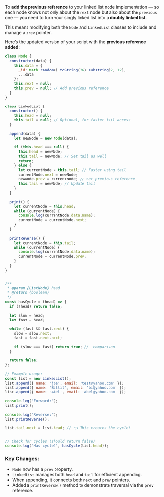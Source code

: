 To **add the previous reference** to your linked list node implementation — so each node knows not only about the `next` node but also about the `previous` one — you need to turn your singly linked list into a **doubly linked list**.

This means modifying both the `Node` and `LinkedList` classes to include and manage a `prev` pointer.

Here’s the updated version of your script with the **previous reference added**:

```javascript
class Node {
  constructor(data) {
    this.data = {
      _id: Math.random().toString(36).substring(2, 12),
      ...data
    };
    this.next = null;
    this.prev = null; // Add previous reference
  }
}

class LinkedList {
  constructor() {
    this.head = null;
    this.tail = null; // Optional, for faster tail access
  }

  append(data) {
    let newNode = new Node(data);

    if (this.head === null) {
      this.head = newNode;
      this.tail = newNode; // Set tail as well
      return;
    } else {
      let currentNode = this.tail; // Faster using tail
      currentNode.next = newNode;
      newNode.prev = currentNode; // Set previous reference
      this.tail = newNode; // Update tail
    }
  }

  print() {
    let currentNode = this.head;
    while (currentNode) {
      console.log(currentNode.data.name);
      currentNode = currentNode.next;
    }
  }

  printReverse() {
    let currentNode = this.tail;
    while (currentNode) {
      console.log(currentNode.data.name);
      currentNode = currentNode.prev;
    }
  }
}


/**
 * @param {ListNode} head
 * @return {boolean}
 */
const hasCycle = (head) => {
  if (!head) return false;

  let slow = head;
  let fast = head;

  while (fast && fast.next) {
    slow = slow.next;
    fast = fast.next.next;

    if (slow === fast) return true; //  comparison
  }

  return false;
};

// Example usage:
const list = new LinkedList();
list.append({ name: 'joe', email: 'test@yahoo.com' });
list.append({ name: 'Billit', email: 'bi@yahoo.com' });
list.append({ name: 'Abel', email: 'abel@yahoo.com' });

console.log("Forward:");
list.print();

console.log("Reverse:");
list.printReverse();

list.tail.next = list.head; // 👈 This creates the cycle!


// Check for cycles (should return false)
console.log("Has cycle?", hasCycle(list.head));
```

### Key Changes:

* `Node` now has a `prev` property.
* `LinkedList` manages both `head` and `tail` for efficient appending.
* When appending, it connects both `next` and `prev` pointers.
* Added a `printReverse()` method to demonstrate traversal via the `prev` reference.


